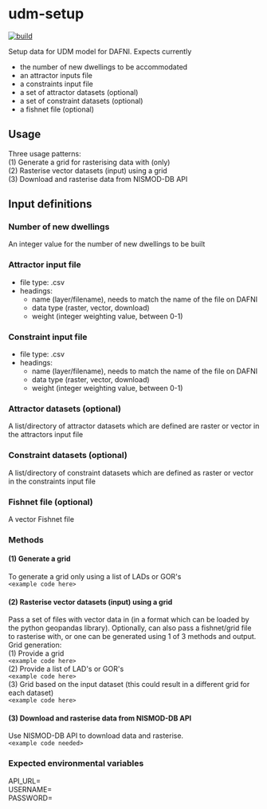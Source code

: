 # udm-setup
[![build](https://github.com/geospatialncl/udm-setup/workflows/build/badge.svg)](https://github.com/geospatialncl/udm-setup/actions)

Setup data for UDM model for DAFNI. Expects currently
* the number of new dwellings to be accommodated
* an attractor inputs file
* a constraints input file
* a set of attractor datasets (optional)
* a set of constraint datasets (optional)
* a fishnet file (optional)

## Usage
Three usage patterns:  
(1) Generate a grid for rasterising data with (only)  
(2) Rasterise vector datasets (input) using a grid  
(3) Download and rasterise data from NISMOD-DB API

## Input definitions

### Number of new dwellings
An integer value for the number of new dwellings to be built

### Attractor input file
* file type: .csv 
* headings:
  * name (layer/filename), needs to match the name of the file on DAFNI
  * data type (raster, vector, download)
  * weight (integer weighting value, between 0-1)

### Constraint input file
* file type: .csv
* headings:
  * name (layer/filename), needs to match the name of the file on DAFNI
  * data type (raster, vector, download)
  * weight (integer weighting value, between 0-1)
    
### Attractor datasets (optional)
A list/directory of attractor datasets which are defined are raster or vector in the attractors input file

### Constraint datasets (optional)
A list/directory of constraint datasets which are defined as raster or vector in the constraints input file

### Fishnet file (optional)
A vector Fishnet file    

### Methods
#### (1) Generate a grid
To generate a grid only using a list of LADs or GOR's  
`<example code here>`

#### (2) Rasterise vector datasets (input) using a grid
Pass a set of files with vector data in (in a format which can be loaded by the python geopandas library). Optionally, can also pass a fishnet/grid file to rasterise with, or one can be generated using 1 of 3 methods and output.
Grid generation:  
  (1) Provide a grid  
        `<example code here>`  
  (2) Provide a list of LAD's or GOR's    
        `<example code here>`  
  (3) Grid based on the input dataset (this could result in a different grid for each dataset)  
        `<example code here>`

#### (3) Download and rasterise data from NISMOD-DB API
Use NISMOD-DB API to download data and rasterise.  
`<example code needed>`

### Expected environmental variables
API_URL=  
USERNAME=  
PASSWORD=  